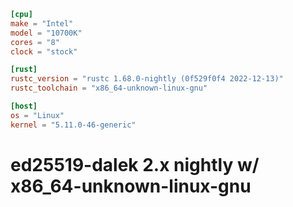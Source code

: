 ```toml
[cpu]
make = "Intel"
model = "10700K"
cores = "8"
clock = "stock"

[rust]
rustc_version = "rustc 1.68.0-nightly (0f529f0f4 2022-12-13)"
rustc_toolchain = "x86_64-unknown-linux-gnu"

[host]
os = "Linux"
kernel = "5.11.0-46-generic"
```

# ed25519-dalek 2.x nightly w/ x86_64-unknown-linux-gnu
